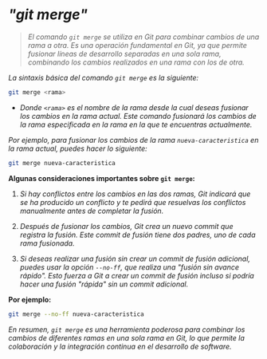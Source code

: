 <!-- Autor: Daniel Benjamin Perez Morales -->
<!-- GitHub: https://github.com/D4nitrix13 -->
<!-- GitLab: https://gitlab.com/D4nitrix13 -->
<!-- Correo electrónico: danielperezdev@proton.me -->

# ***"git merge"***

> *El comando `git merge` se utiliza en Git para combinar cambios de una rama a otra. Es una operación fundamental en Git, ya que permite fusionar líneas de desarrollo separadas en una sola rama, combinando los cambios realizados en una rama con los de otra.*

*La sintaxis básica del comando `git merge` es la siguiente:*

```bash
git merge <rama>
```

- *Donde `<rama>` es el nombre de la rama desde la cual deseas fusionar los cambios en la rama actual. Este comando fusionará los cambios de la rama especificada en la rama en la que te encuentras actualmente.*

*Por ejemplo, para fusionar los cambios de la rama `nueva-caracteristica` en la rama actual, puedes hacer lo siguiente:*

```bash
git merge nueva-caracteristica
```

**Algunas consideraciones importantes sobre `git merge`:**

1. *Si hay conflictos entre los cambios en las dos ramas, Git indicará que se ha producido un conflicto y te pedirá que resuelvas los conflictos manualmente antes de completar la fusión.*

2. *Después de fusionar los cambios, Git crea un nuevo commit que registra la fusión. Este commit de fusión tiene dos padres, uno de cada rama fusionada.*

3. *Si deseas realizar una fusión sin crear un commit de fusión adicional, puedes usar la opción `--no-ff`, que realiza una "fusión sin avance rápido". Esto fuerza a Git a crear un commit de fusión incluso si podría hacer una fusión "rápida" sin un commit adicional.*

**Por ejemplo:**

```bash
git merge --no-ff nueva-caracteristica
```

*En resumen, `git merge` es una herramienta poderosa para combinar los cambios de diferentes ramas en una sola rama en Git, lo que permite la colaboración y la integración continua en el desarrollo de software.*

